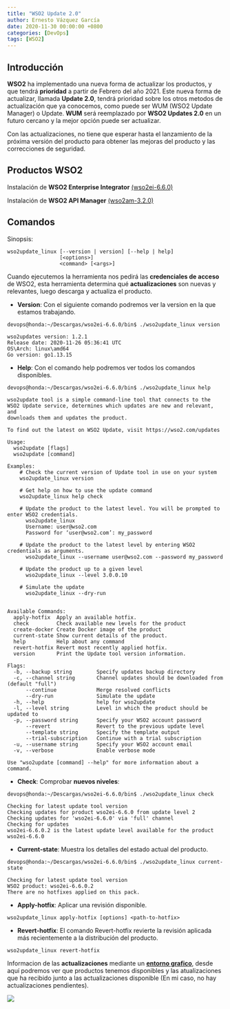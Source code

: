 ```yaml
---
title: "WSO2 Update 2.0"
author: Ernesto Vázquez García
date: 2020-11-30 00:00:00 +0800
categories: [DevOps]
tags: [WSO2]
---
```


## Introducción

**WSO2** ha implementado una nueva forma de actualizar los productos, y que tendrá **prioridad** a partir de Febrero del año 2021. Este nueva forma de actualizar, llamada **Update 2.0**, tendrá prioridad sobre los otros metodos de actualización que ya conocemos, como puede ser WUM (WSO2 Update Manager) o Update. **WUM** será reemplazado por **WSO2 Updates 2.0** en un futuro cercano y la mejor opción puede ser actualizar.

Con las actualizaciones, no tiene que esperar hasta el lanzamiento de la próxima versión del producto para obtener las mejoras del producto y las correcciones de seguridad.

## Productos WSO2
Instalación de **WSO2 Enterprise Integrator** [(wso2ei-6.6.0)](https://github.com/wso2/product-ei/releases/tag/v6.6.0)
	

Instalación de **WSO2 API Manager** [(wso2am-3.2.0)](https://wso2.com/api-management/)

## Comandos

Sinopsis:
```
wso2update_linux [--version | version] [--help | help]
                 [<options>]
                 <command> [<args>]
```

Cuando ejecutemos la herramienta nos pedirá las **credenciales de acceso** de WSO2, esta herramienta determina qué **actualizaciones** son nuevas y relevantes, luego descarga y actualiza el producto.

- **Version**: Con el siguiente comando podremos ver la version en la que estamos trabajando.

```
devops@honda:~/Descargas/wso2ei-6.6.0/bin$ ./wso2update_linux version

wso2updates version: 1.2.1
Release date: 2020-11-26 05:36:41 UTC
OS\Arch: linux\amd64
Go version: go1.13.15
```

- **Help**: Con el comando help podremos ver todos los comandos disponibles.

```
devops@honda:~/Descargas/wso2ei-6.6.0/bin$ ./wso2update_linux help

wso2update tool is a simple command-line tool that connects to the  
WSO2 Update service, determines which updates are new and relevant, and 
downloads them and updates the product.

To find out the latest on WSO2 Update, visit https://wso2.com/updates

Usage:
  wso2update [flags]
  wso2update [command]

Examples:
	# Check the current version of Update tool in use on your system
  	wso2update_linux version

	# Get help on how to use the update command
  	wso2update_linux help check

	# Update the product to the latest level. You will be prompted to enter WSO2 credentials.
	  wso2update_linux
	  Username: user@wso2.com
	  Password for ‘user@wso2.com’: my_password

    # Update the product to the latest level by entering WSO2 credentials as arguments.
      wso2update_linux --username user@wso2.com --password my_password

    # Update the product up to a given level
      wso2update_linux --level 3.0.0.10

    # Simulate the update 
      wso2update_linux --dry-run


Available Commands:
  apply-hotfix  Apply an available hotfix.
  check         Check available new levels for the product
  create-docker Create Docker image of the product
  current-state Show current details of the product.
  help          Help about any command
  revert-hotfix Revert most recently applied hotfix.
  version       Print the Update tool version information.

Flags:
  -b, --backup string        Specify updates backup directory
  -c, --channel string       Channel updates should be downloaded from (default "full")
      --continue             Merge resolved conflicts
      --dry-run              Simulate the update
  -h, --help                 help for wso2update
  -l, --level string         Level in which the product should be updated to
  -p, --password string      Specify your WSO2 account password
      --revert               Revert to the previous update level
      --template string      Specify the template output
      --trial-subscription   Continue with a trial subscription
  -u, --username string      Specify your WSO2 account email
  -v, --verbose              Enable verbose mode

Use "wso2update [command] --help" for more information about a command.
```

- **Check**: Comprobar **nuevos niveles**:

```
devops@honda:~/Descargas/wso2ei-6.6.0/bin$ ./wso2update_linux check

Checking for latest update tool version
Checking updates for product wso2ei-6.6.0 from update level 2
Checking updates for 'wso2ei-6.6.0' via 'full' channel
Checking for updates
wso2ei-6.6.0.2 is the latest update level available for the product wso2ei-6.6.0
```

- **Current-state**: Muestra los detalles del estado actual del producto.

```
devops@honda:~/Descargas/wso2ei-6.6.0/bin$ ./wso2update_linux current-state

Checking for latest update tool version
WSO2 product: wso2ei-6.6.0.2
There are no hotfixes applied on this pack.
```

- **Apply-hotfix**: Aplicar una revisión disponible.

```
wso2update_linux apply-hotfix [options] <path-to-hotfix>
```

- **Revert-hotfix**: El comando Revert-hotfix revierte la revisión aplicada más recientemente a la distribución del producto.

```
wso2update_linux revert-hotfix
```

Informacion de las **actualizaciones** mediante un **[entorno grafico](https://updates-info.wso2.com/)**, desde aquí podremos ver que productos tenemos disponibles y las atualizaciones que ha recibido junto a las actualizaciones disponible (En mi caso, no hay actualizaciones pendientes).

![](https://i.imgur.com/uUk8bqN.png)
